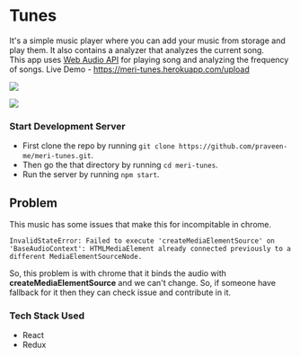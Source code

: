# Tunes

It's a simple music player where you can add your music from storage and play them. It also contains a analyzer that analyzes the current song.<br>
This app uses [Web Audio API](https://developer.mozilla.org/en-US/docs/Web/API/Web_Audio_API) for playing song and analyzing the frequency of songs.
Live Demo - https://meri-tunes.herokuapp.com/upload

![]('./app-pic1.png')

![]('./src/images/app-pic2.png')

### Start Development Server
* First clone the repo by running `git clone https://github.com/praveen-me/meri-tunes.git`.
* Then go the that directory by running `cd meri-tunes`.
* Run the server by running `npm start`.

## Problem
This music has some issues that make this for incompitable in chrome.

```
InvalidStateError: Failed to execute 'createMediaElementSource' on 'BaseAudioContext': HTMLMediaElement already connected previously to a different MediaElementSourceNode.
```
So, this problem is with chrome that it binds the audio with **createMediaElementSource** and we can't change.
So, if someone have fallback for it then they can check issue and contribute in it.

### Tech Stack Used
* React
* Redux
